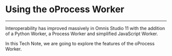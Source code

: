 # Using the oProcess Worker

---

Interoperability has improved massively in Omnis Studio 11 with the addition of a Python Worker, a Process Worker and simplified JavaScript Worker.

In this Tech Note, we are going to explore the features of the oProcess Worker.